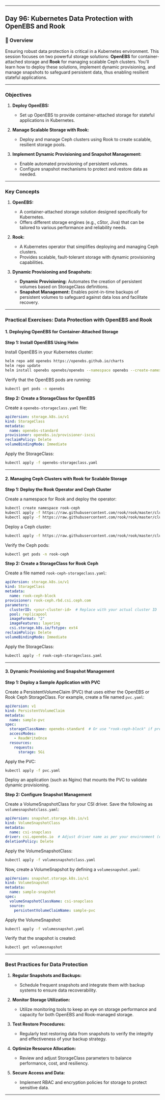 ﻿---

## Day 96: Kubernetes Data Protection with OpenEBS and Rook

### 📘 Overview

Ensuring robust data protection is critical in a Kubernetes environment. This session focuses on two powerful storage solutions: **OpenEBS** for container-attached storage and **Rook** for managing scalable Ceph clusters. You'll learn how to deploy these solutions, implement dynamic provisioning, and manage snapshots to safeguard persistent data, thus enabling resilient stateful applications.

---


### Objectives

1. **Deploy OpenEBS:**  
   - Set up OpenEBS to provide container-attached storage for stateful applications in Kubernetes.

2. **Manage Scalable Storage with Rook:**  
   - Deploy and manage Ceph clusters using Rook to create scalable, resilient storage pools.

3. **Implement Dynamic Provisioning and Snapshot Management:**  
   - Enable automated provisioning of persistent volumes.
   - Configure snapshot mechanisms to protect and restore data as needed.

---

### Key Concepts

1. **OpenEBS:**  
   - A container-attached storage solution designed specifically for Kubernetes.
   - Offers different storage engines (e.g., cStor, Jiva) that can be tailored to various performance and reliability needs.

2. **Rook:**  
   - A Kubernetes operator that simplifies deploying and managing Ceph clusters.
   - Provides scalable, fault-tolerant storage with dynamic provisioning capabilities.

3. **Dynamic Provisioning and Snapshots:**  
   - **Dynamic Provisioning:** Automates the creation of persistent volumes based on StorageClass definitions.
   - **Snapshot Management:** Enables point-in-time backups of persistent volumes to safeguard against data loss and facilitate recovery.

---


### Practical Exercises: Data Protection with OpenEBS and Rook

#### 1. Deploying OpenEBS for Container-Attached Storage

**Step 1: Install OpenEBS Using Helm**

Install OpenEBS in your Kubernetes cluster:
```bash
helm repo add openebs https://openebs.github.io/charts
helm repo update
helm install openebs openebs/openebs --namespace openebs --create-namespace
```
Verify that the OpenEBS pods are running:
```bash
kubectl get pods -n openebs
```

**Step 2: Create a StorageClass for OpenEBS**

Create a `openebs-storageclass.yaml` file:
```yaml
apiVersion: storage.k8s.io/v1
kind: StorageClass
metadata:
  name: openebs-standard
provisioner: openebs.io/provisioner-iscsi
reclaimPolicy: Delete
volumeBindingMode: Immediate
```
Apply the StorageClass:
```bash
kubectl apply -f openebs-storageclass.yaml
```

---

#### 2. Managing Ceph Clusters with Rook for Scalable Storage

**Step 1: Deploy the Rook Operator and Ceph Cluster**

Create a namespace for Rook and deploy the operator:
```bash
kubectl create namespace rook-ceph
kubectl apply -f https://raw.githubusercontent.com/rook/rook/master/cluster/examples/kubernetes/ceph/common.yaml -n rook-ceph
kubectl apply -f https://raw.githubusercontent.com/rook/rook/master/cluster/examples/kubernetes/ceph/operator.yaml -n rook-ceph
```
Deploy a Ceph cluster:
```bash
kubectl apply -f https://raw.githubusercontent.com/rook/rook/master/cluster/examples/kubernetes/ceph/cluster.yaml -n rook-ceph
```
Verify the Ceph pods:
```bash
kubectl get pods -n rook-ceph
```

**Step 2: Create a StorageClass for Rook Ceph**

Create a file named `rook-ceph-storageclass.yaml`:
```yaml
apiVersion: storage.k8s.io/v1
kind: StorageClass
metadata:
  name: rook-ceph-block
provisioner: rook-ceph.rbd.csi.ceph.com
parameters:
  clusterID: <your-cluster-id>  # Replace with your actual cluster ID
  pool: replicapool
  imageFormat: "2"
  imageFeatures: layering
  csi.storage.k8s.io/fstype: ext4
reclaimPolicy: Delete
volumeBindingMode: Immediate
```
Apply the StorageClass:
```bash
kubectl apply -f rook-ceph-storageclass.yaml
```

---

#### 3. Dynamic Provisioning and Snapshot Management

**Step 1: Deploy a Sample Application with PVC**

Create a PersistentVolumeClaim (PVC) that uses either the OpenEBS or Rook Ceph StorageClass. For example, create a file named `pvc.yaml`:
```yaml
apiVersion: v1
kind: PersistentVolumeClaim
metadata:
  name: sample-pvc
spec:
  storageClassName: openebs-standard  # Or use "rook-ceph-block" if preferred
  accessModes:
    - ReadWriteOnce
  resources:
    requests:
      storage: 5Gi
```
Apply the PVC:
```bash
kubectl apply -f pvc.yaml
```
Deploy an application (such as Nginx) that mounts the PVC to validate dynamic provisioning.

**Step 2: Configure Snapshot Management**

Create a VolumeSnapshotClass for your CSI driver. Save the following as `volumesnapshotclass.yaml`:
```yaml
apiVersion: snapshot.storage.k8s.io/v1
kind: VolumeSnapshotClass
metadata:
  name: csi-snapclass
driver: csi.openebs.io  # Adjust driver name as per your environment (e.g., for Rook Ceph, use the appropriate CSI driver)
deletionPolicy: Delete
```
Apply the VolumeSnapshotClass:
```bash
kubectl apply -f volumesnapshotclass.yaml
```

Now, create a VolumeSnapshot by defining a `volumesnapshot.yaml`:
```yaml
apiVersion: snapshot.storage.k8s.io/v1
kind: VolumeSnapshot
metadata:
  name: sample-snapshot
spec:
  volumeSnapshotClassName: csi-snapclass
  source:
    persistentVolumeClaimName: sample-pvc
```
Apply the VolumeSnapshot:
```bash
kubectl apply -f volumesnapshot.yaml
```
Verify that the snapshot is created:
```bash
kubectl get volumesnapshot
```

---

### Best Practices for Data Protection

1. **Regular Snapshots and Backups:**  
   - Schedule frequent snapshots and integrate them with backup systems to ensure data recoverability.

2. **Monitor Storage Utilization:**  
   - Utilize monitoring tools to keep an eye on storage performance and capacity for both OpenEBS and Rook-managed storage.

3. **Test Restore Procedures:**  
   - Regularly test restoring data from snapshots to verify the integrity and effectiveness of your backup strategy.

4. **Optimize Resource Allocation:**  
   - Review and adjust StorageClass parameters to balance performance, cost, and resiliency.

5. **Secure Access and Data:**  
   - Implement RBAC and encryption policies for storage to protect sensitive data.

---